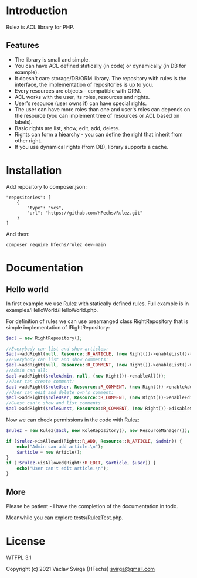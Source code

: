 # Introduction
Rulez is ACL library for PHP.

## Features

* The library is small and simple.
* You can have ACL defined statically (in code) or dynamically (in DB for example).
* It doesn't care storage/DB/ORM library. The repository with rules is the interface, the implementation of repositories is up to you.
* Every resources are objects - compatible with ORM.
* ACL works with the user, its roles, resources and rights.
* User's resource (user owns it) can have special rights.
* The user can have more roles than one and user's roles can depends on the resource (you can implement tree of resources or ACL based on labels).
* Basic rights are list, show, edit, add, delete.
* Rights can form a hiearchy - you can define the right that inherit from other right.
* If you use dynamical rights (from DB), library supports a cache.

# Installation 

Add repository to composer.json:

    "repositories": [
        {
            "type": "vcs",
            "url": "https://github.com/HFechs/Rulez.git"
        }
    ]
    
And then:

    composer require hfechs/rulez dev-main

# Documentation

## Hello world

In first example we use Rulez with statically defined rules. Full example is in examples/HelloWorld/HelloWorld.php.

For definition of rules we can use prearranged class RightRepository that is simple implementation of IRightRepository:

```php
$acl = new RightRepository();

//Everybody can list and show articles:
$acl->addRight(null, Resource::R_ARTICLE, (new Right())->enableList()->enableShow());
//Everybody can list and show comments:
$acl->addRight(null, Resource::R_COMMENT, (new Right())->enableList()->enableShow());
//Admin can all:
$acl->addRight($roleAdmin, null, (new Right())->enableAll());
//User can create comment:
$acl->addRight($roleUser, Resource::R_COMMENT, (new Right())->enableAdd());
//User can edit and delete own's comment:
$acl->addRight($roleUser, Resource::R_COMMENT, (new Right())->enableEdit()->enableDelete(), true);
//Guest can't show and list comments
$acl->addRight($roleGuest, Resource::R_COMMENT, (new Right())->disableShow()->disableList());
```

Now we can check permissions in the code with Rulez:

```php
$rulez = new Rulez($acl, new RoleRepository(), new ResourceManager());

if ($rulez->isAllowed(Right::R_ADD, Resource::R_ARTICLE, $admin)) {
    echo("Admin can add article.\n");
    $article = new Article();
}
if (!$rulez->isAllowed(Right::R_EDIT, $article, $user)) {
    echo("User can't edit article.\n");
}
```

## More

Please be patient - I have the completion of the documentation in todo. 

Meanwhile you can explore tests/RulezTest.php.


# License
WTFPL 3.1

Copyright (c) 2021 Václav Švirga (HFechs) <svirga@gmail.com>
